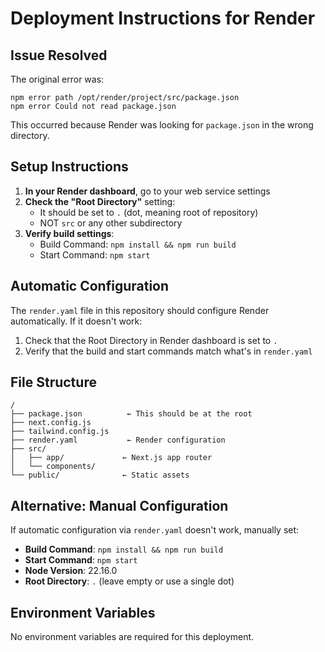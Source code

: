 # Deployment Instructions for Render

## Issue Resolved

The original error was:
```
npm error path /opt/render/project/src/package.json
npm error Could not read package.json
```

This occurred because Render was looking for `package.json` in the wrong directory.

## Setup Instructions

1. **In your Render dashboard**, go to your web service settings
2. **Check the "Root Directory"** setting:
   - It should be set to `.` (dot, meaning root of repository)
   - NOT `src` or any other subdirectory
3. **Verify build settings**:
   - Build Command: `npm install && npm run build`
   - Start Command: `npm start`

## Automatic Configuration

The `render.yaml` file in this repository should configure Render automatically. If it doesn't work:

1. Check that the Root Directory in Render dashboard is set to `.`
2. Verify that the build and start commands match what's in `render.yaml`

## File Structure

```
/
├── package.json          ← This should be at the root
├── next.config.js
├── tailwind.config.js
├── render.yaml           ← Render configuration
├── src/
│   ├── app/             ← Next.js app router
│   └── components/
└── public/              ← Static assets
```

## Alternative: Manual Configuration

If automatic configuration via `render.yaml` doesn't work, manually set:

- **Build Command**: `npm install && npm run build`
- **Start Command**: `npm start`
- **Node Version**: 22.16.0
- **Root Directory**: `.` (leave empty or use a single dot)

## Environment Variables

No environment variables are required for this deployment.


